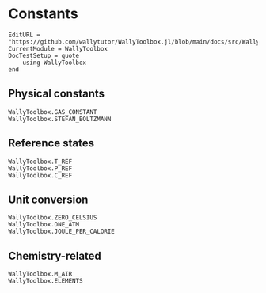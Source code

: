 # Constants

```@meta
EditURL = "https://github.com/wallytutor/WallyToolbox.jl/blob/main/docs/src/WallyToolbox/constants.md"
CurrentModule = WallyToolbox
DocTestSetup = quote
    using WallyToolbox
end
```

## Physical constants

```@docs
WallyToolbox.GAS_CONSTANT
WallyToolbox.STEFAN_BOLTZMANN
```

## Reference states

```@docs
WallyToolbox.T_REF
WallyToolbox.P_REF
WallyToolbox.C_REF
```

## Unit conversion

```@docs
WallyToolbox.ZERO_CELSIUS
WallyToolbox.ONE_ATM
WallyToolbox.JOULE_PER_CALORIE
```

## Chemistry-related

```@docs
WallyToolbox.M_AIR
WallyToolbox.ELEMENTS
```
